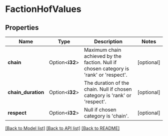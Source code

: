 # FactionHofValues

## Properties

Name | Type | Description | Notes
------------ | ------------- | ------------- | -------------
**chain** | Option<**i32**> | Maximum chain achieved by the faction. Null if chosen category is 'rank' or 'respect'. | [optional]
**chain_duration** | Option<**i32**> | The duration of the chain. Null if chosen category is 'rank' or 'respect'. | [optional]
**respect** | Option<**i32**> | Null if chosen category is 'chain'. | [optional]

[[Back to Model list]](../README.md#documentation-for-models) [[Back to API list]](../README.md#documentation-for-api-endpoints) [[Back to README]](../README.md)


